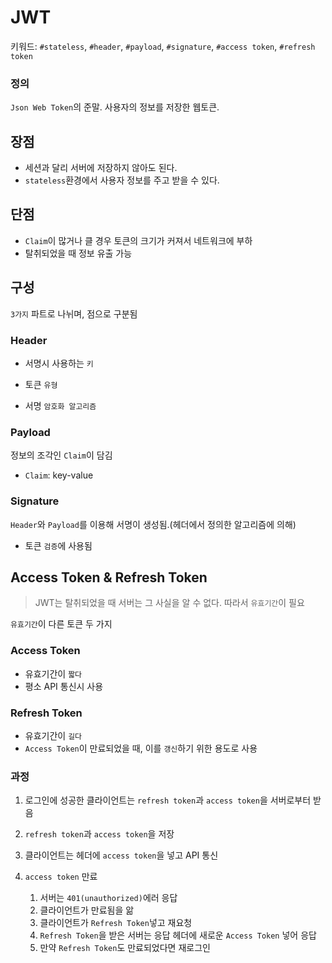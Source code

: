 # JWT
키워드: `#stateless`, `#header`, `#payload`, `#signature`, `#access token`, `#refresh token`
### 정의
`Json Web Token`의 준말. 사용자의 정보를 저장한 웹토큰.

## 장점
- 세션과 달리 서버에 저장하지 않아도 된다.
- `stateless`환경에서 사용자 정보를 주고 받을 수 있다.

## 단점
- `Claim`이 많거나 클 경우 토큰의 크기가 커져서 네트워크에 부하
- 탈취되었을 때 정보 유출 가능

## 구성
`3가지` 파트로 나뉘며, 점으로 구분됨
### Header
- 서명시 사용하는 `키`

- 토큰 `유형`

- 서명 `암호화 알고리즘`

### Payload
정보의 조각인 `Claim`이 담김

- `Claim`: key-value

### Signature
`Header`와 `Payload`를 이용해 서명이 생성됨.(헤더에서 정의한 알고리즘에 의해)
- 토큰 `검증`에 사용됨

## Access Token & Refresh Token
> JWT는 탈취되었을 때 서버는 그 사실을 알 수 없다. 따라서 `유효기간`이 필요

`유효기간`이 다른 토큰 두 가지

### Access Token
- 유효기간이 `짧다`
- 평소 API 통신시 사용

### Refresh Token
- 유효기간이 `길다`
- `Access Token`이 만료되었을 때, 이를 `갱신`하기 위한 용도로 사용

### 과정
1. 로그인에 성공한 클라이언트는 `refresh token`과 `access token`을 서버로부터 받음
   
2. `refresh token`과 `access token`을 저장

3. 클라이언트는 헤더에 `access token`을 넣고 API 통신

4. `access token` 만료
   1. 서버는 `401(unauthorized)`에러 응답
   2. 클라이언트가 만료됨을 앎
   3. 클라이언트가 `Refresh Token`넣고 재요청
   4. `Refresh Token`을 받은 서버는 응답 헤더에 새로운 `Access Token` 넣어 응답
   5. 만약 `Refresh Token`도 만료되었다면 재로그인

